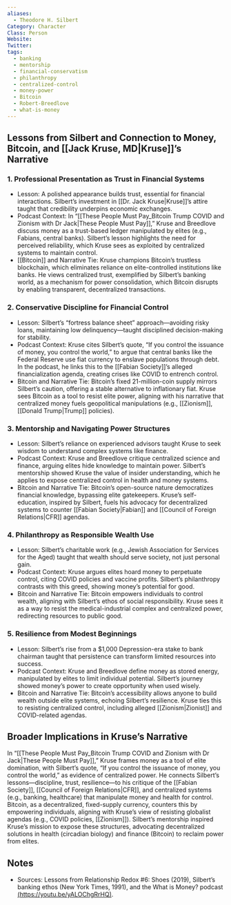 ```yaml
---
aliases:
  - Theodore H. Silbert
Category: Character
Class: Person
Website:
Twitter:
tags:
  - banking
  - mentorship
  - financial-conservatism
  - philanthropy
  - centralized-control
  - money-power
  - Bitcoin
  - Robert-Breedlove
  - what-is-money
---
```

## Lessons from Silbert and Connection to Money, Bitcoin, and [[Jack Kruse, MD|Kruse]]’s Narrative

### 1. Professional Presentation as Trust in Financial Systems

- Lesson: A polished appearance builds trust, essential for financial interactions. Silbert’s investment in [[Dr. Jack Kruse|Kruse]]’s attire taught that credibility underpins economic exchanges.        
- Podcast Context: In “[[These People Must Pay_Bitcoin Trump COVID and Zionism with Dr Jack|These People Must Pay]],” Kruse and Breedlove discuss money as a trust-based ledger manipulated by elites (e.g., Fabians, central banks). Silbert’s lesson highlights the need for perceived reliability, which Kruse sees as exploited by centralized systems to maintain control.
- [[Bitcoin]] and Narrative Tie: Kruse champions Bitcoin’s trustless blockchain, which eliminates reliance on elite-controlled institutions like banks. He views centralized trust, exemplified by Silbert’s banking world, as a mechanism for power consolidation, which Bitcoin disrupts by enabling transparent, decentralized transactions.
        
### 2. Conservative Discipline for Financial Control
   - Lesson: Silbert’s “fortress balance sheet” approach—avoiding risky loans, maintaining low delinquency—taught disciplined decision-making for stability.
   - Podcast Context: Kruse cites Silbert’s quote, “If you control the issuance of money, you control the world,” to argue that central banks like the Federal Reserve use fiat currency to enslave populations through debt. In the podcast, he links this to the [[Fabian Society]]’s alleged financialization agenda, creating crises like COVID to entrench control.
   - Bitcoin and Narrative Tie: Bitcoin’s fixed 21-million-coin supply mirrors Silbert’s caution, offering a stable alternative to inflationary fiat. Kruse sees Bitcoin as a tool to resist elite power, aligning with his narrative that centralized money fuels geopolitical manipulations (e.g., [[Zionism]], [[Donald Trump|Trump]] policies).
        
### 3. Mentorship and Navigating Power Structures

- Lesson: Silbert’s reliance on experienced advisors taught Kruse to seek wisdom to understand complex systems like finance.
- Podcast Context: Kruse and Breedlove critique centralized science and finance, arguing elites hide knowledge to maintain power. Silbert’s mentorship showed Kruse the value of insider understanding, which he applies to expose centralized control in health and money systems.
- Bitcoin and Narrative Tie: Bitcoin’s open-source nature democratizes financial knowledge, bypassing elite gatekeepers. Kruse’s self-education, inspired by Silbert, fuels his advocacy for decentralized systems to counter [[Fabian Society|Fabian]] and [[Council of Foreign Relations|CFR]] agendas.
        
### 4. Philanthropy as Responsible Wealth Use

- Lesson: Silbert’s charitable work (e.g., Jewish Association for Services for the Aged) taught that wealth should serve society, not just personal gain.
- Podcast Context: Kruse argues elites hoard money to perpetuate control, citing COVID policies and vaccine profits. Silbert’s philanthropy contrasts with this greed, showing money’s potential for good.
- Bitcoin and Narrative Tie: Bitcoin empowers individuals to control wealth, aligning with Silbert’s ethos of social responsibility. Kruse sees it as a way to resist the medical-industrial complex and centralized power, redirecting resources to public good.
        
### 5. Resilience from Modest Beginnings

- Lesson: Silbert’s rise from a $1,000 Depression-era stake to bank chairman taught that persistence can transform limited resources into success.
- Podcast Context: Kruse and Breedlove define money as stored energy, manipulated by elites to limit individual potential. Silbert’s journey showed money’s power to create opportunity when used wisely.
- Bitcoin and Narrative Tie: Bitcoin’s accessibility allows anyone to build wealth outside elite systems, echoing Silbert’s resilience. Kruse ties this to resisting centralized control, including alleged [[Zionism|Zionist]] and COVID-related agendas.
        

## Broader Implications in Kruse’s Narrative

In “[[These People Must Pay_Bitcoin Trump COVID and Zionism with Dr Jack|These People Must Pay]],” Kruse frames money as a tool of elite domination, with Silbert’s quote, “If you control the issuance of money, you control the world,” as evidence of centralized power. He connects Silbert’s lessons—discipline, trust, resilience—to his critique of the [[Fabian Society]], [[Council of Foreign Relations|CFR]], and centralized systems (e.g., banking, healthcare) that manipulate money and health for control. Bitcoin, as a decentralized, fixed-supply currency, counters this by empowering individuals, aligning with Kruse’s view of resisting globalist agendas (e.g., COVID policies, [[Zionism]]). Silbert’s mentorship inspired Kruse’s mission to expose these structures, advocating decentralized solutions in health (circadian biology) and finance (Bitcoin) to reclaim power from elites.

## Notes

- Sources: Lessons from Relationship Redox #6: Shoes (2019), Silbert’s banking ethos (New York Times, 1991), and the What is Money? podcast [(https://youtu.be/yALOChgRrHQ)](https://youtu.be/yALOChgRrHQ).